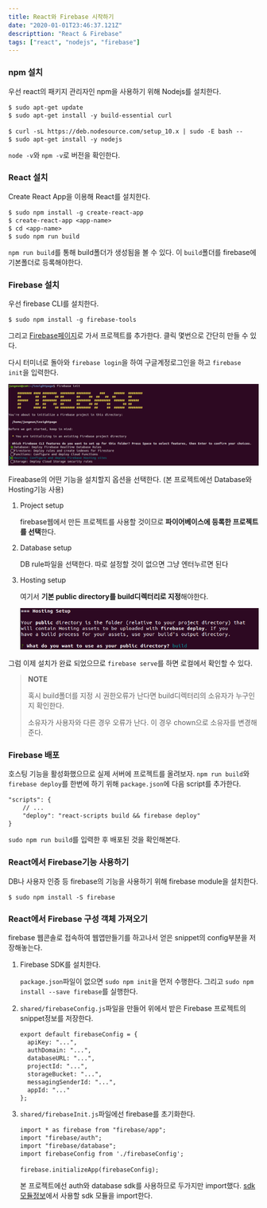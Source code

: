 ```yaml
---
title: React와 Firebase 시작하기
date: "2020-01-01T23:46:37.121Z"
descripttion: "React & Firebase"
tags: ["react", "nodejs", "firebase"]
---
```


### npm 설치

우선 react의 패키지 관리자인 npm을 사용하기 위해 Nodejs를 설치한다.

```
$ sudo apt-get update
$ sudo apt-get install -y build-essential curl

$ curl -sL https://deb.nodesource.com/setup_10.x | sudo -E bash --
$ sudo apt-get install -y nodejs
```

`node -v`와 `npm -v`로 버전을 확인한다.

### React 설치

Create React App을 이용해 React를 설치한다.

```
$ sudo npm install -g create-react-app
$ create-react-app <app-name>
$ cd <app-name>
$ sudo npm run build
```

`npm run build`를 통해 build폴더가 생성됨을 볼 수 있다. 이 `build`폴더를 firebase에 기본폴더로 등록해야한다.

### Firebase 설치

우선 firebase CLI를 설치한다.

```
$ sudo npm install -g firebase-tools
```

그리고 [Firebase페이지](https://firebase.google.com/)로 가서 프로젝트를 추가한다. 클릭 몇번으로 간단히 만들 수 있다.

다시 터미너로 돌아와 `firebase login`을 하여 구글계정로그인을 하고 `firebase init`을 입력한다.

![](./img/1569302633211.png)

Fireabase의 어떤 기능을 설치할지 옵션을 선택한다. (본 프로젝트에선 Database와 Hosting기능 사용)

1. Project setup

   firebase웹에서 만든 프로젝트를 사용할 것이므로 **파이어베이스에 등록한 프로젝트를 선택**한다.

2. Database setup

   DB rule파일을 선택한다. 따로 설정할 것이 없으면 그냥 엔터누르면 된다

3. Hosting setup

   여기서 **기본 public directory를 build디렉터리로 지정**해야한다.

   ![1569302948547](./img/1569302948547.png)

그럼 이제 설치가 완료 되었으므로 `firebase serve`를 하면 로컬에서 확인할 수 있다.

> **NOTE**
>
> 혹시 build폴더를 지정 시 권한오류가 난다면 build디렉터리의 소유자가 누구인지 확인한다.
>
> 소유자가 사용자와 다른 경우 오류가 난다. 이 경우 chown으로 소유자를 변경해준다.

### Firebase 배포

호스팅 기능을 활성화했으므로 실제 서버에 프로젝트를 올려보자. `npm run build`와 `firebase deploy`를 한번에 하기 위해 `package.json`에 다음 script를 추가한다.

```
"scripts": {
	// ...
    "deploy": "react-scripts build && firebase deploy"
}
```

`sudo npm run build`를 입력한 후 배포된 것을 확인해본다.

### React에서 Firebase기능 사용하기

DB나 사용자 인증 등 firebase의 기능을 사용하기 위해 firebase module을 설치한다.

```
$ sudo npm install -S firebase
```

### React에서 Firebase 구성 객체 가져오기

firebase 웹콘솔로 접속하여 웹앱만들기를 하고나서 얻은 snippet의 config부분을 저장해놓는다.

1. Firebase SDK를 설치한다.

   `package.json`파일이 없으면 `sudo npm init`을 먼저 수행한다. 그리고 `sudo npm install --save firebase`를 실행한다.

2. `shared/firebaseConfig.js`파일을 만들어 위에서 받은 Firebase 프로젝트의 snippet정보를 저장한다.

   ```
   export default firebaseConfig = {
     apiKey: "...",
     authDomain: "...",
     databaseURL: "...",
     projectId: "...",
     storageBucket: "...",
     messagingSenderId: "...",
     appId: "..."
   };
   ```

3. `shared/firebaseInit.js`파일에선 firebase를 초기화한다.

   ```
   import * as firebase from "firebase/app";
   import "firebase/auth";
   import "firebase/database";
   import firebaseConfig from './firebaseConfig';

   firebase.initializeApp(firebaseConfig);
   ```

   본 프로젝트에선 auth와 database sdk를 사용하므로 두가지만 import했다. [sdk모듈정보](https://firebase.google.com/docs/web/setup?authuser=0#add-sdks_bundle)에서 사용할 sdk 모듈을 import한다.
